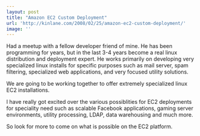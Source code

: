 ```yaml
---
layout: post
title: "Amazon EC2 Custom Deployment"
url: 'http://kinlane.com/2008/02/25/amazon-ec2-custom-deployment/'
image: ''
---
```


Had a meetup with a fellow developer friend of mine. He has been programming for years, but in the last 3-4 years become a real linux distribution and deployment expert. He works primarily on developing very specialized linux installs for specific purposes such as mail server, spam filtering, specialized web applications, and very focused utility solutions.

We are going to be working together to offer extremely specialized linux EC2 installations.

I have really got excited over the various possiblities for EC2 deployments for speciality need such as scalable Facebook applications, gaming server environments, utility processing, LDAP, data warehousing and much more.

So look for more to come on what is possible on the EC2 platform.
